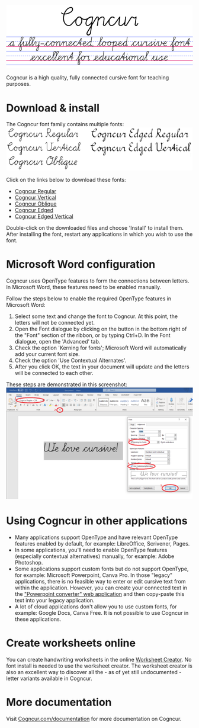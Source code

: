 ![Text in cursive: Cogncur - a fully-connected, looped cursive font - excellent for education use](documentation/images/intro.png)

Cogncur is a high quality, fully connected cursive font for teaching purposes. 

# Download & install
The Cogncur font family contains multiple fonts:
![Cursive text in various styles](documentation/images/fontstyles.png)

Click on the links below to download these fonts:
* [Cogncur Regular](https://github.com/syboor/cogncur/raw/main/fonts/cogncur.ttf)
* [Cogncur Vertical](https://github.com/syboor/cogncur/raw/main/fonts/cogncurvertical.ttf)
* [Cogncur Oblique](https://github.com/syboor/cogncur/raw/main/fonts/cogncuroblique.ttf)
* [Cogncur Edged](https://github.com/syboor/cogncur/raw/main/fonts/cogncuredged.ttf)
* [Cogncur Edged Vertical](https://github.com/syboor/cogncur/raw/main/fonts/cogncuredgedvertical.ttf)

Double-click on the downloaded files and choose 'Install' to install them.
After installing the font, restart any applications in which you wish to use the font.

# Microsoft Word configuration
Cogncur uses OpenType features to form the connections between letters. In Microsoft Word, these features need to be enabled manually.

Follow the steps below to enable the required OpenType features in Microsoft Word:
1. Select some text and change the font to Cogncur. At this point, the letters will not be connected yet.
2. Open the Font dialogue by clicking on the button in the bottom right of the "Font" section of the ribbon, or by typing Ctrl+D. In the Font dialogue, open the 'Advanced' tab.
3. Check the option 'Kerning for fonts'; Microsoft Word will automatically add your current font size.
4. Check the option 'Use Contextual Alternates'.
5. After you click OK, the text in your document will update and the letters will be connected to each other.
   
These steps are demonstrated in this screenshot:
![Screenshot from Microsoft Word](documentation/images/msword_en.png)

# Using Cogncur in other applications
* Many applications support OpenType and have relevant OpenType features enabled by default, for example: LibreOffice, Scrivener, Pages.
* In some applications, you'll need to enable OpenType features (especially contextual alternatives) manually, for example: Adobe Photoshop.
* Some applications support custom fonts but do not support OpenType, for example: Microsoft Powerpoint, Canva Pro. In those "legacy" applications, there is no feasible way to enter or edit cursive text from within the application. However, you can create your connected text in the ["Powerpoint converter" web application](https://cogncur.com/powerpoint) and then copy-paste this text into your legacy application.
* A lot of cloud applications don't allow you to use custom fonts, for example: Google Docs, Canva Free. It is not possible to use Cogncur in these applications.

# Create worksheets online
You can create handwriting worksheets in the online [Worksheet Creator](https://cogncur.com/worksheetcreator/). No font install is needed to use the worksheet creator. The worksheet creator is also an excellent way to discover all the - as of yet still undocumented - letter variants available in Cogncur.

# More documentation
Visit <a href="https://cogncur.com/documentation">Cogncur.com/documentation</a> for more documentation on Cogncur.

